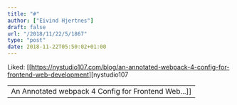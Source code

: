 ```yaml
---
title: "#"
author: ["Eivind Hjertnes"]
draft: false
url: "/2018/11/22/5/1867"
type: "post"
date: 2018-11-22T05:50:02+01:00
---
```


Liked:
[[<https://nystudio107.com/blog/an-annotated-webpack-4-config-for-frontend-web-development>][nystudio107

|                                                     |
|-----------------------------------------------------|
| An Annotated webpack 4 Config for Frontend Web...]] |
